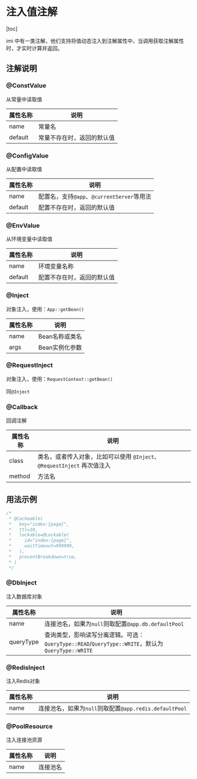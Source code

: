 # 注入值注解

[toc]

imi 中有一类注解，他们支持将值动态注入到注解属性中，当调用获取注解属性时，才实时计算并返回。

## 注解说明

### @ConstValue

从常量中读取值

| 属性名称 | 说明 |
| ------------ | ------------ 
| name | 常量名 |
| default | 常量不存在时，返回的默认值 |

### @ConfigValue

从配置中读取值

| 属性名称 | 说明 |
| ------------ | ------------ 
| name | 配置名，支持`@app`、`@currentServer`等用法 |
| default | 配置不存在时，返回的默认值 |

### @EnvValue

从环境变量中读取值

| 属性名称 | 说明 |
| ------------ | ------------ 
| name | 环境变量名称 |
| default | 配置不存在时，返回的默认值 |

### @Inject

对象注入，使用：`App::getBean()`

| 属性名称 | 说明 |
| ------------ | ------------ 
| name | Bean名称或类名 |
| args | Bean实例化参数 |

### @RequestInject

对象注入，使用：`RequestContext::getBean()`

同`@Inject`

### @Callback

回调注解

| 属性名称 | 说明 |
| ------------ | ------------ 
| class | 类名，或者传入对象，比如可以使用 `@Inject`、`@RequestInject` 再次值注入 |
| method | 方法名 |

## 用法示例

```php
/*
 * @Cacheable(
 *   key="index:{page}",
 *   ttl=10,
 *   lockable=@Lockable(
 *     id="index:{page}",
 *     waitTimeout=999999,
 *   ),
 *   preventBreakdown=true,
 * )
 */
```

### @DbInject

注入数据库对象

| 属性名称 | 说明 |
| ------------ | ------------ 
| name | 连接池名，如果为`null`则取配置`@app.db.defaultPool` |
| queryType | 查询类型，影响读写分离逻辑。可选：`QueryType::READ`/`QueryType::WRITE`，默认为`QueryType::WRITE` |

### @RedisInject

注入Redis对象

| 属性名称 | 说明 |
| ------------ | ------------ 
| name | 连接池名，如果为`null`则取配置`@app.redis.defaultPool` |

### @PoolResource

注入连接池资源

| 属性名称 | 说明 |
| ------------ | ------------ 
| name | 连接池名 |
